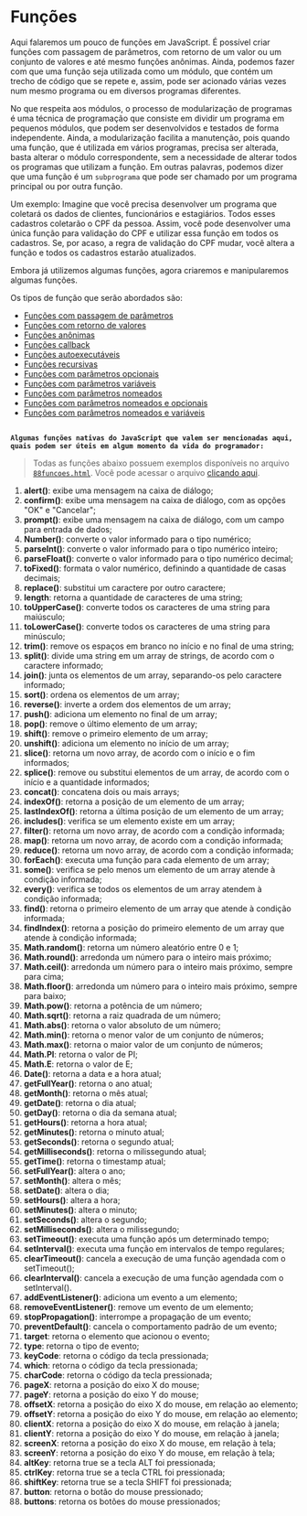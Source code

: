 # Funções

Aqui falaremos um pouco de funções em JavaScript. É possível criar funções com passagem de parâmetros, com retorno de um valor ou um conjunto de valores e até mesmo funções anônimas. Ainda, podemos fazer com que uma função seja utilizada como um módulo, que contém um trecho de código que se repete e, assim, pode ser acionado várias vezes num mesmo programa ou em diversos programas diferentes.

No que respeita aos módulos, o processo de modularização de programas é uma técnica de programação que consiste em dividir um programa em pequenos módulos, que podem ser desenvolvidos e testados de forma independente. Ainda, a modularização facilita a manutenção, pois quando uma função, que é utilizada em vários programas, precisa ser alterada, basta alterar o módulo correspondente, sem a necessidade de alterar todos os programas que utilizam a função. Em outras palavras, podemos dizer que uma função é um `subprograma` que pode ser chamado por um programa principal ou por outra função.

Um exemplo: Imagine que você precisa desenvolver um programa que coletará os dados de clientes, funcionários e estagiários. Todos esses cadastros coletarão o CPF da pessoa. Assim, você pode desenvolver uma única função para validação do CPF e utilizar essa função em todos os cadastros. Se, por acaso, a regra de validação do CPF mudar, você altera a função e todos os cadastros estarão atualizados.

Embora já utilizemos algumas funções, agora criaremos e manipularemos algumas funções. 


Os tipos de função que serão abordados são:
- [Funções com passagem de parâmetros](01_parametros/README.md)
- [Funções com retorno de valores](02_retorno/README.md)
- [Funções anônimas](03_anonimas/README.md)
- [Funções callback](04_callback/README.md)
- [Funções autoexecutáveis](05_autoexec/README.md)
- [Funções recursivas](06_recursivas/README.md)
- [Funções com parâmetros opcionais](07_outras/README.md#funções-com-parâmetros-opcionais)
- [Funções com parâmetros variáveis](07_outras/README.md#funções-com-parâmetros-variáveis)
- [Funções com parâmetros nomeados](07_outras/README.md#funções-com-parâmetros-nomeados)
- [Funções com parâmetros nomeados e opcionais](07_outras/README.md#funções-com-parâmetros-nomeados-e-opcionais)
- [Funções com parâmetros nomeados e variáveis](07_outras/README.md#funções-com-parâmetros-nomeados-e-variáveis)


##
**`Algumas funções nativas do JavaScript que valem ser mencionadas aqui, quais podem ser úteis em algum momento da vida do programador:`**

>Todas as funções abaixo possuem exemplos disponíveis no arquivo [`88funcoes.html`](88funcoes.html). Você pode acessar o arquivo [clicando aqui](88funcoes.html).

1. **alert()**: exibe uma mensagem na caixa de diálogo;
2. **confirm()**: exibe uma mensagem na caixa de diálogo, com as opções "OK" e "Cancelar";
3. **prompt()**: exibe uma mensagem na caixa de diálogo, com um campo para entrada de dados;
4. **Number()**: converte o valor informado para o tipo numérico;
5. **parseInt()**: converte o valor informado para o tipo numérico inteiro;
6. **parseFloat()**: converte o valor informado para o tipo numérico decimal;
7. **toFixed()**: formata o valor numérico, definindo a quantidade de casas decimais;
8. **replace()**: substitui um caractere por outro caractere;
9. **length**: retorna a quantidade de caracteres de uma string;
10. **toUpperCase()**: converte todos os caracteres de uma string para maiúsculo;
11. **toLowerCase()**: converte todos os caracteres de uma string para minúsculo;
12. **trim()**: remove os espaços em branco no início e no final de uma string;
13. **split()**: divide uma string em um array de strings, de acordo com o caractere informado;
14. **join()**: junta os elementos de um array, separando-os pelo caractere informado;
15. **sort()**: ordena os elementos de um array;
16. **reverse()**: inverte a ordem dos elementos de um array;
17. **push()**: adiciona um elemento no final de um array;
18. **pop()**: remove o último elemento de um array;
19. **shift()**: remove o primeiro elemento de um array;
20. **unshift()**: adiciona um elemento no início de um array;
21. **slice()**: retorna um novo array, de acordo com o início e o fim informados;
22. **splice()**: remove ou substitui elementos de um array, de acordo com o início e a quantidade informados;
23. **concat()**: concatena dois ou mais arrays;
24. **indexOf()**: retorna a posição de um elemento de um array;
25. **lastIndexOf()**: retorna a última posição de um elemento de um array;
26. **includes()**: verifica se um elemento existe em um array;
27. **filter()**: retorna um novo array, de acordo com a condição informada;
28. **map()**: retorna um novo array, de acordo com a condição informada;
29. **reduce()**: retorna um novo array, de acordo com a condição informada;
30. **forEach()**: executa uma função para cada elemento de um array;
31. **some()**: verifica se pelo menos um elemento de um array atende à condição informada;
32. **every()**: verifica se todos os elementos de um array atendem à condição informada;
33. **find()**: retorna o primeiro elemento de um array que atende à condição informada;
34. **findIndex()**: retorna a posição do primeiro elemento de um array que atende à condição informada;
35. **Math.random()**: retorna um número aleatório entre 0 e 1;
36. **Math.round()**: arredonda um número para o inteiro mais próximo;
37. **Math.ceil()**: arredonda um número para o inteiro mais próximo, sempre para cima;
38. **Math.floor()**: arredonda um número para o inteiro mais próximo, sempre para baixo;
39. **Math.pow()**: retorna a potência de um número;
40. **Math.sqrt()**: retorna a raiz quadrada de um número;
41. **Math.abs()**: retorna o valor absoluto de um número;
42. **Math.min()**: retorna o menor valor de um conjunto de números;
43. **Math.max()**: retorna o maior valor de um conjunto de números;
44. **Math.PI**: retorna o valor de PI;
45. **Math.E**: retorna o valor de E;
46. **Date()**: retorna a data e a hora atual;
47. **getFullYear()**: retorna o ano atual;
48. **getMonth()**: retorna o mês atual;
49. **getDate()**: retorna o dia atual;
50. **getDay()**: retorna o dia da semana atual;
51. **getHours()**: retorna a hora atual;
52. **getMinutes()**: retorna o minuto atual;
53. **getSeconds()**: retorna o segundo atual;
54. **getMilliseconds()**: retorna o milissegundo atual;
55. **getTime()**: retorna o timestamp atual;
56. **setFullYear()**: altera o ano;
57. **setMonth()**: altera o mês;
58. **setDate()**: altera o dia;
59. **setHours()**: altera a hora;
60. **setMinutes()**: altera o minuto;
61. **setSeconds()**: altera o segundo;
62. **setMilliseconds()**: altera o milissegundo;
63. **setTimeout()**: executa uma função após um determinado tempo;
64. **setInterval()**: executa uma função em intervalos de tempo regulares;
65. **clearTimeout()**: cancela a execução de uma função agendada com o setTimeout();
66. **clearInterval()**: cancela a execução de uma função agendada com o setInterval().
67. **addEventListener()**: adiciona um evento a um elemento;
68. **removeEventListener()**: remove um evento de um elemento;
69. **stopPropagation()**: interrompe a propagação de um evento;
70. **preventDefault()**: cancela o comportamento padrão de um evento;
71. **target**: retorna o elemento que acionou o evento;
72. **type**: retorna o tipo de evento;
73. **keyCode**: retorna o código da tecla pressionada;
74. **which**: retorna o código da tecla pressionada;
75. **charCode**: retorna o código da tecla pressionada;
76. **pageX**: retorna a posição do eixo X do mouse;
77. **pageY**: retorna a posição do eixo Y do mouse;
78. **offsetX**: retorna a posição do eixo X do mouse, em relação ao elemento;
79. **offsetY**: retorna a posição do eixo Y do mouse, em relação ao elemento;
80. **clientX**: retorna a posição do eixo X do mouse, em relação à janela;
81. **clientY**: retorna a posição do eixo Y do mouse, em relação à janela;
82. **screenX**: retorna a posição do eixo X do mouse, em relação à tela;
83. **screenY**: retorna a posição do eixo Y do mouse, em relação à tela;
84. **altKey**: retorna true se a tecla ALT foi pressionada;
85. **ctrlKey**: retorna true se a tecla CTRL foi pressionada;
86. **shiftKey**: retorna true se a tecla SHIFT foi pressionada;
87. **button**: retorna o botão do mouse pressionado;
88. **buttons**: retorna os botões do mouse pressionados;